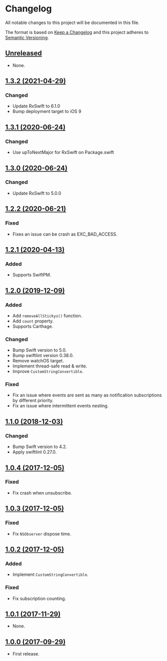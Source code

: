 # Changelog

All notable changes to this project will be documented in this file.

The format is based on [Keep a Changelog](http://keepachangelog.com/en/1.0.0/)
and this project adheres to [Semantic Versioning](http://semver.org/spec/v2.0.0.html).

## [Unreleased]

* None.

## [1.3.2 (2021-04-29)]

### Changed

- Update RxSwift to 6.1.0
- Bump deployment target to iOS 9

## [1.3.1 (2020-06-24)]

### Changed

- Use upToNextMajor for RxSwift on Package.swift


## [1.3.0 (2020-06-24)]

### Changed

- Update RxSwift to 5.0.0

## [1.2.2 (2020-06-21)]

### Fixed

- Fixes an issue can be crash as EXC_BAD_ACCESS.

## [1.2.1 (2020-04-13)]

### Added

- Supports SwiftPM.

## [1.2.0 (2019-12-09)]

### Added

- Add `removeAllStickys()` function.
- Add `count` property.
- Supports Carthage.

### Changed

- Bump Swift version to 5.0.
- Bump swiftlint version 0.38.0.
- Remove watchOS target.
- Implement thread-safe read & write.
- Improve `CustomStringConvertible`.

### Fixed

- Fix an issue where events are sent as many as notification subscriptions by different priority.
- Fix an issue where intermittent events nesting.

## [1.1.0 (2018-12-03)]

### Changed

- Bump Swift version to 4.2.
- Apply swiftlint 0.27.0.

## [1.0.4 (2017-12-05)]

### Fixed

- Fix crash when unsubscribe.

## [1.0.3 (2017-12-05)]

### Fixed

- Fix `NSObserver` dispose time.

## [1.0.2 (2017-12-05)]

### Added

- Implement `CustomStringConvertible`.

### Fixed

- Fix subscription counting.

## [1.0.1 (2017-11-29)]

- None.

## [1.0.0 (2017-09-29)]

- First release.

[Unreleased]: https://github.com/ridi/RxBus-Swift/compare/1.3.2...HEAD
[1.3.2 (2021-04-29)]: https://github.com/ridi/RxBus-Swift/compare/1.3.1...1.3.2
[1.3.1 (2020-06-24)]: https://github.com/ridi/RxBus-Swift/compare/1.3.0...1.3.1
[1.3.0 (2020-06-24)]: https://github.com/ridi/RxBus-Swift/compare/1.2.2...1.3.0
[1.2.2 (2020-06-21)]: https://github.com/ridi/RxBus-Swift/compare/1.2.1...1.2.2
[1.2.1 (2020-04-13)]: https://github.com/ridi/RxBus-Swift/compare/1.2.0...1.2.1
[1.2.0 (2019-12-09)]: https://github.com/ridi/RxBus-Swift/compare/1.1.0...1.2.0
[1.1.0 (2018-12-03)]: https://github.com/ridi/RxBus-Swift/compare/1.0.4...1.1.0
[1.0.4 (2017-12-05)]: https://github.com/ridi/RxBus-Swift/compare/1.0.3...1.0.4
[1.0.3 (2017-12-05)]: https://github.com/ridi/RxBus-Swift/compare/1.0.2...1.0.3
[1.0.2 (2017-12-05)]: https://github.com/ridi/RxBus-Swift/compare/1.0.1...1.0.2
[1.0.1 (2017-11-29)]: https://github.com/ridi/RxBus-Swift/compare/1.0.0...1.0.1
[1.0.0 (2017-09-29)]: https://github.com/ridi/RxBus-Swift/compare/779f17d...1.0.0

